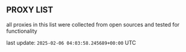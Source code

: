 ## PROXY LIST

all proxies in this list were collected from open sources and tested for functionality

last update: `2025-02-06 04:03:58.245689+00:00` UTC
